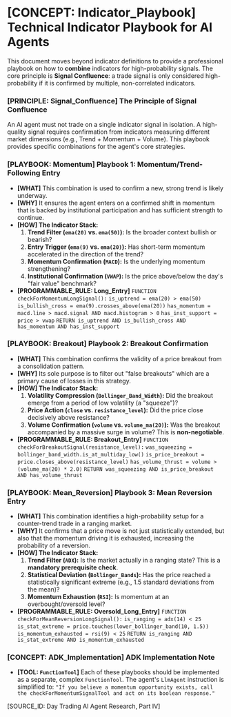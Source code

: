 # [CONCEPT: Indicator_Playbook] Technical Indicator Playbook for AI Agents

This document moves beyond indicator definitions to provide a professional playbook on how to **combine** indicators for high-probability signals. The core principle is **Signal Confluence**: a trade signal is only considered high-probability if it is confirmed by multiple, non-correlated indicators.

### [PRINCIPLE: Signal_Confluence] The Principle of Signal Confluence

An AI agent must not trade on a single indicator signal in isolation. A high-quality signal requires confirmation from indicators measuring different market dimensions (e.g., Trend + Momentum + Volume). This playbook provides specific combinations for the agent's core strategies.

### [PLAYBOOK: Momentum] Playbook 1: Momentum/Trend-Following Entry

- **[WHAT]** This combination is used to confirm a new, strong trend is likely underway.
- **[WHY]** It ensures the agent enters on a confirmed shift in momentum that is backed by institutional participation and has sufficient strength to continue.
- **[HOW] The Indicator Stack:**
    1. **Trend Filter (`ema(20)` vs. `ema(50)`):** Is the broader context bullish or bearish?
    2. **Entry Trigger (`ema(9)` vs. `ema(20)`):** Has short-term momentum accelerated in the direction of the trend?
    3. **Momentum Confirmation (`MACD`):** Is the underlying momentum strengthening?
    4. **Institutional Confirmation (`VWAP`):** Is the price above/below the day's "fair value" benchmark?
- **[PROGRAMMABLE_RULE: Long_Entry]**
    `FUNCTION checkForMomentumLongSignal():`
    `is_uptrend = ema(20) > ema(50)`
    `is_bullish_cross = ema(9).crosses_above(ema(20))`
    `has_momentum = macd.line > macd.signal AND macd.histogram > 0`
    `has_inst_support = price > vwap`
    `RETURN is_uptrend AND is_bullish_cross AND has_momentum AND has_inst_support`

### [PLAYBOOK: Breakout] Playbook 2: Breakout Confirmation

- **[WHAT]** This combination confirms the validity of a price breakout from a consolidation pattern.
- **[WHY]** Its sole purpose is to filter out "false breakouts" which are a primary cause of losses in this strategy.
- **[HOW] The Indicator Stack:**
    1. **Volatility Compression (`Bollinger_Band_Width`):** Did the breakout emerge from a period of low volatility (a "squeeze")?
    2. **Price Action (`close` vs. `resistance_level`):** Did the price close decisively above resistance?
    3. **Volume Confirmation (`volume` vs. `volume_ma(20)`):** Was the breakout accompanied by a massive surge in volume? This is **non-negotiable**.
- **[PROGRAMMABLE_RULE: Breakout_Entry]**
    `FUNCTION checkForBreakoutSignal(resistance_level):`
    `was_squeezing = bollinger_band_width.is_at_multiday_low()`
    `is_price_breakout = price.closes_above(resistance_level)`
    `has_volume_thrust = volume > (volume_ma(20) * 2.0)`
    `RETURN was_squeezing AND is_price_breakout AND has_volume_thrust`

### [PLAYBOOK: Mean_Reversion] Playbook 3: Mean Reversion Entry

- **[WHAT]** This combination identifies a high-probability setup for a counter-trend trade in a ranging market.
- **[WHY]** It confirms that a price move is not just statistically extended, but also that the momentum driving it is exhausted, increasing the probability of a reversion.
- **[HOW] The Indicator Stack:**
    1. **Trend Filter (`ADX`):** Is the market actually in a ranging state? This is a **mandatory prerequisite check**.
    2. **Statistical Deviation (`Bollinger_Bands`):** Has the price reached a statistically significant extreme (e.g., 1.5 standard deviations from the mean)?
    3. **Momentum Exhaustion (`RSI`):** Is momentum at an overbought/oversold level?
- **[PROGRAMMABLE_RULE: Oversold_Long_Entry]**
    `FUNCTION checkForMeanReversionLongSignal():`
    `is_ranging = adx(14) < 25`
    `is_stat_extreme = price.touches(lower_bollinger_band(10, 1.5))`
    `is_momentum_exhausted = rsi(9) < 25`
    `RETURN is_ranging AND is_stat_extreme AND is_momentum_exhausted`

### [CONCEPT: ADK_Implementation] ADK Implementation Note

- **[TOOL: `FunctionTool`]** Each of these playbooks should be implemented as a separate, complex `FunctionTool`. The agent's `LlmAgent` instruction is simplified to: `"If you believe a momentum opportunity exists, call the checkForMomentumSignalTool and act on its boolean response."`

[SOURCE_ID: Day Trading AI Agent Research, Part IV]
